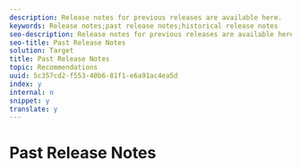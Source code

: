 ```yaml
---
description: Release notes for previous releases are available here.
keywords: Release notes;past release notes;historical release notes
seo-description: Release notes for previous releases are available here.
seo-title: Past Release Notes
solution: Target
title: Past Release Notes
topic: Recommendations
uuid: 5c357cd2-f553-40b6-81f1-e6a91ac4ea5d
index: y
internal: n
snippet: y
translate: y
---
```


# Past Release Notes

